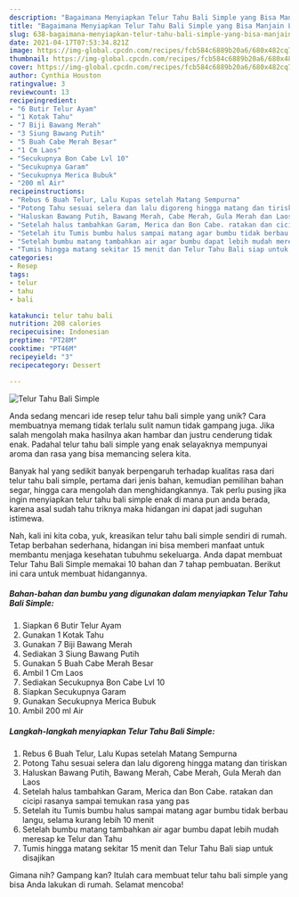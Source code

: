 ```yaml
---
description: "Bagaimana Menyiapkan Telur Tahu Bali Simple yang Bisa Manjain Lidah"
title: "Bagaimana Menyiapkan Telur Tahu Bali Simple yang Bisa Manjain Lidah"
slug: 638-bagaimana-menyiapkan-telur-tahu-bali-simple-yang-bisa-manjain-lidah
date: 2021-04-17T07:53:34.821Z
image: https://img-global.cpcdn.com/recipes/fcb584c6889b20a6/680x482cq70/telur-tahu-bali-simple-foto-resep-utama.jpg
thumbnail: https://img-global.cpcdn.com/recipes/fcb584c6889b20a6/680x482cq70/telur-tahu-bali-simple-foto-resep-utama.jpg
cover: https://img-global.cpcdn.com/recipes/fcb584c6889b20a6/680x482cq70/telur-tahu-bali-simple-foto-resep-utama.jpg
author: Cynthia Houston
ratingvalue: 3
reviewcount: 13
recipeingredient:
- "6 Butir Telur Ayam"
- "1 Kotak Tahu"
- "7 Biji Bawang Merah"
- "3 Siung Bawang Putih"
- "5 Buah Cabe Merah Besar"
- "1 Cm Laos"
- "Secukupnya Bon Cabe Lvl 10"
- "Secukupnya Garam"
- "Secukupnya Merica Bubuk"
- "200 ml Air"
recipeinstructions:
- "Rebus 6 Buah Telur, Lalu Kupas setelah Matang Sempurna"
- "Potong Tahu sesuai selera dan lalu digoreng hingga matang dan tiriskan"
- "Haluskan Bawang Putih, Bawang Merah, Cabe Merah, Gula Merah dan Laos"
- "Setelah halus tambahkan Garam, Merica dan Bon Cabe. ratakan dan cicipi rasanya sampai temukan rasa yang pas"
- "Setelah itu Tumis bumbu halus sampai matang agar bumbu tidak berbau langu, selama kurang lebih 10 menit"
- "Setelah bumbu matang tambahkan air agar bumbu dapat lebih mudah meresap ke Telur dan Tahu"
- "Tumis hingga matang sekitar 15 menit dan Telur Tahu Bali siap untuk disajikan"
categories:
- Resep
tags:
- telur
- tahu
- bali

katakunci: telur tahu bali 
nutrition: 208 calories
recipecuisine: Indonesian
preptime: "PT28M"
cooktime: "PT46M"
recipeyield: "3"
recipecategory: Dessert

---
```



![Telur Tahu Bali Simple](https://img-global.cpcdn.com/recipes/fcb584c6889b20a6/680x482cq70/telur-tahu-bali-simple-foto-resep-utama.jpg)

Anda sedang mencari ide resep telur tahu bali simple yang unik? Cara membuatnya memang tidak terlalu sulit namun tidak gampang juga. Jika salah mengolah maka hasilnya akan hambar dan justru cenderung tidak enak. Padahal telur tahu bali simple yang enak selayaknya mempunyai aroma dan rasa yang bisa memancing selera kita.

Banyak hal yang sedikit banyak berpengaruh terhadap kualitas rasa dari telur tahu bali simple, pertama dari jenis bahan, kemudian pemilihan bahan segar, hingga cara mengolah dan menghidangkannya. Tak perlu pusing jika ingin menyiapkan telur tahu bali simple enak di mana pun anda berada, karena asal sudah tahu triknya maka hidangan ini dapat jadi suguhan istimewa.




Nah, kali ini kita coba, yuk, kreasikan telur tahu bali simple sendiri di rumah. Tetap berbahan sederhana, hidangan ini bisa memberi manfaat untuk membantu menjaga kesehatan tubuhmu sekeluarga. Anda dapat membuat Telur Tahu Bali Simple memakai 10 bahan dan 7 tahap pembuatan. Berikut ini cara untuk membuat hidangannya.

<!--inarticleads1-->

##### Bahan-bahan dan bumbu yang digunakan dalam menyiapkan Telur Tahu Bali Simple:

1. Siapkan 6 Butir Telur Ayam
1. Gunakan 1 Kotak Tahu
1. Gunakan 7 Biji Bawang Merah
1. Sediakan 3 Siung Bawang Putih
1. Gunakan 5 Buah Cabe Merah Besar
1. Ambil 1 Cm Laos
1. Sediakan Secukupnya Bon Cabe Lvl 10
1. Siapkan Secukupnya Garam
1. Gunakan Secukupnya Merica Bubuk
1. Ambil 200 ml Air




<!--inarticleads2-->

##### Langkah-langkah menyiapkan Telur Tahu Bali Simple:

1. Rebus 6 Buah Telur, Lalu Kupas setelah Matang Sempurna
1. Potong Tahu sesuai selera dan lalu digoreng hingga matang dan tiriskan
1. Haluskan Bawang Putih, Bawang Merah, Cabe Merah, Gula Merah dan Laos
1. Setelah halus tambahkan Garam, Merica dan Bon Cabe. ratakan dan cicipi rasanya sampai temukan rasa yang pas
1. Setelah itu Tumis bumbu halus sampai matang agar bumbu tidak berbau langu, selama kurang lebih 10 menit
1. Setelah bumbu matang tambahkan air agar bumbu dapat lebih mudah meresap ke Telur dan Tahu
1. Tumis hingga matang sekitar 15 menit dan Telur Tahu Bali siap untuk disajikan




Gimana nih? Gampang kan? Itulah cara membuat telur tahu bali simple yang bisa Anda lakukan di rumah. Selamat mencoba!
